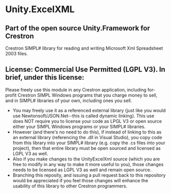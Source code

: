 # Unity.ExcelXML 
## Part of the open source Unity.Framework for Crestron

Crestron SIMPL# library for reading and writing Microsoft Xml Spreadsheet 2003 files. 

## License: Commercial Use Permitted (LGPL V3). In brief, under this license:
Please freely use this module in any Crestron application, including for-profit Crestron SIMPL Windows programs that you charge money to sell, and in SIMPL# libraries of your own, including ones you sell.

* You may freely use it as a referenced external library (just like you would use Newtonsoft/JSON.Net--this is called dynamic linking). This use does NOT require you to license your code as LPGL V3 or open source either your SIMPL Windows programs or your SIMPL# libraries.
* However (and there's no need to do this), if instead of linking to this as an external library (referencing the .dll in Visual Studio), you copy code from this library into your SIMPL# library (e.g. copy the .cs files into your project), then that entire library must be open sourced and licensed as LGPL V3 as well.
* Also if you make changes to the UnityExcelXml source (which you are free to modify in any way to make it more useful to you), those changes needs to be licensed as LGPL V3 as well and remain open source.
* Branching this reposity, and issuing a pull request back to this repository would be appreciated if you feel those changes will enhance the usability of this library to other Crestron programmers.



